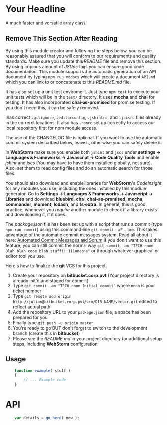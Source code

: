 Your Headline
===

A much faster and versatile array class.

Remove This Section After Reading
---------------------------------

By using this module creator and following the steps below, you can be reasonably assured that you will conform to our requirements and quality standards. Make sure
you update this *README* file and remove this section. By using copious amount of *JSDoc* tags you can ensure good code documentation. This module supports
the automatic generation of an API document by typing `npm run mddocs` which will create a document `API.md` which you can link to or concatenate to this *README.md* file.

It has also set up a unit test enviroment. Just type `npm test` to execute your unit tests which will be in the `test/` directory. It uses **mocha** and **chai** for testing.
It has also incorporated **chai-as-promised** for promise testing. If you don't need this, it can be safely removed.

Ihas correct `.gitignore`, `.editorconfig`, `.jshintrc`, and `.jscsrc` files already in the correrct locations. It also has `.npmrc` set up correctly to access our local repository first for
npm module access.

The use of the CHANGELOG file is optional. If you want to use the automatic commit system described below, leave it, otherwise you can safely delete it.

In **WebStorm** make sure you enable both `jshint` and `jscs` under **settings -> Languages & Frameworks -> Javascript -> Code Quality Tools** and enable
*jshint* and *jscs* (You may have to have them installed globally, not sure). Also, set them to read config files and do an automatic search
for those files.

You should also download and enable libraries for **WebStorm**'s *CodeInsight* for any modules you use, including the ones installed by this module
generator. Go to **Settings -> Languages & Frameworks -> Javascript -> Libraries** and download **bluebird**, **chai**, **chai-as-promised**, **mocha**,
**commander**, **moment**, **lodash**, and **fs-extra**. In general, this is good practice, whenever you *require* another module to check if a library
exists and downloading it, if it does.

The *package.json* file has been set up with a script that runs a commit (type `npm run commit`) using this command-line `git commit -aF .tmp`. This takes advantage
of the automatic commit messages system. Read all about it here: [Automated Commit Messages and Scrum](https://confluence.exploreplanet3.com/display/TECH/Automated+Commit+Messages+and+Scrum)
If you don't want to use this feature, you can still commit the normal way `git commit -am "TECH-nnnn Blah blah code blah stuff!!!111oneone"` or through whatever graphical or editor tool you use.

Here's how to finalize the **git** VCS for this project.

1. Create your repository on **bitbucket.corp.pvt** (Your project directory is already init'd and staged for commit)
2. Type `git commit -am "TECH-nnnn Initial commit"` where `nnnn` is your ticket number
3. Type `git remote add origin http://julian@bitbucket.corp.pvt/scm/DIR-NAME/vector.git` edited to reflect actual path
4. Add the repository URL to your `package.json` file, a space has been prepared for you
5. Finally type `git push -u origin master`
6. You're ready to go BUT don't forget to switch to the development branch (create this in **bitbucket**)
7. Please see the *README.md* in your project directory for additional setup steps, including **WebStorm** configuration

Usage
---

```js
    function example( stuff )
    {
        // ... Example code
    }
```

API
===

```js
    var details = go_here( now );
```
